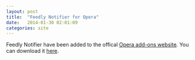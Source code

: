 ```yaml
---
layout: post
title:  "Feedly Notifier for Opera"
date:   2014-01-30 02:01:09
categories: site
---
```


Feedly Notifier have been added to the offical [Opera add-ons website](https://addons.opera.com/en/extensions/).
You can download it [here](https://addons.opera.com/en/extensions/).